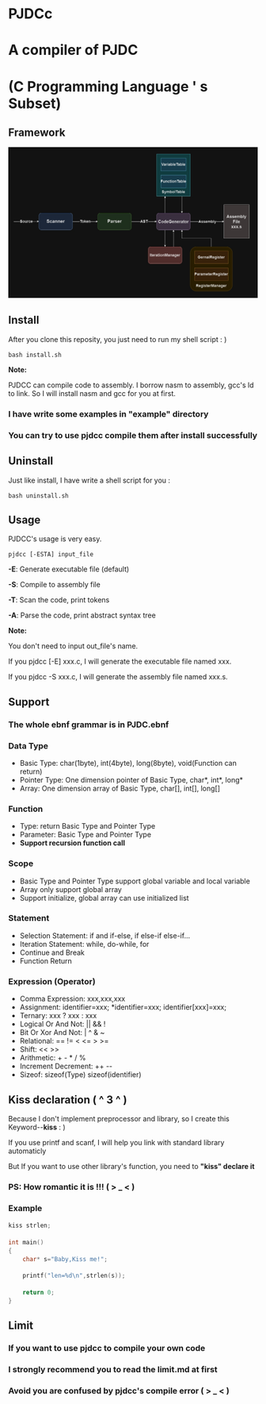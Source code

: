 # PJDCc

# A compiler of PJDC 

# (C Programming Language ' s Subset)

## Framework

![framework](Framework.png)

## Install

After you clone this reposity, you just need to run my shell script : )

```shell
bash install.sh
```

**Note:**

PJDCC can compile code to assembly. I borrow nasm to assembly, gcc's ld to link. So I will install nasm and gcc for you at first.

### I have write some examples in "example" directory

### You can try to use pjdcc compile them after install successfully

## Uninstall

Just like install, I have write a shell script for you :

```shell
bash uninstall.sh
```

## Usage

PJDCC's usage is very easy.

```shell
pjdcc [-ESTA] input_file
```

**-E**: Generate executable file (default)

**-S**: Compile to assembly file

**-T**: Scan the code, print tokens

**-A**: Parse the code, print abstract syntax tree

**Note:**

You don't need to input out_file's name.

If you pjdcc [-E] xxx.c, I will generate the executable file named xxx.

If you pjdcc -S xxx.c, I will generate the assembly file named xxx.s.

## Support

### The whole ebnf grammar is in PJDC.ebnf

### Data Type

* Basic Type: char(1byte), int(4byte), long(8byte), void(Function can return)
* Pointer Type: One dimension pointer of Basic Type, char*, int*, long*
* Array: One dimension array of Basic Type, char[], int[], long[]

### Function

* Type: return Basic Type and Pointer Type
* Parameter: Basic Type and Pointer Type
* **Support recursion function call**
  
### Scope

* Basic Type and Pointer Type support global variable and local variable
* Array only support global array
* Support initialize, global array can use initialized list

### Statement

* Selection Statement: if and if-else, if else-if else-if...
* Iteration Statement: while, do-while, for
* Continue and Break
* Function Return

### Expression (Operator)

* Comma Expression: xxx,xxx,xxx
* Assignment: identifier=xxx; *identifier=xxx; identifier[xxx]=xxx;
* Ternary: xxx ? xxx : xxx
* Logical Or And Not: || && !
* Bit Or Xor And Not: | ^ & ~
* Relational: == != < <= > >=
* Shift: << >>
* Arithmetic: + - * / %
* Increment Decrement: ++ --
* Sizeof: sizeof(Type) sizeof(identifier)
  
## Kiss declaration ( ^ 3 ^ )

Because I don't implement preprocessor and library, so I create this Keyword--**kiss** : )

If you use printf and scanf, I will help you link with standard library automaticly

But If you want to use other library's function, you need to **"kiss" declare it**

### PS: How romantic it is !!! ( > _ < )

### Example

```c
kiss strlen;

int main()
{
    char* s="Baby,Kiss me!";

    printf("len=%d\n",strlen(s));

    return 0;
}

```

## Limit

### If you want to use pjdcc to compile your own code

### I strongly recommend you to read the limit.md at first

### Avoid you are confused by pjdcc's compile error ( > _ < )
